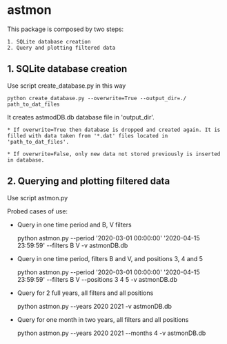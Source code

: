# astmon

This package is composed by two steps:

    1. SQLite database creation
    2. Query and plotting filtered data

## 1. SQLite database creation
Use script create_database.py in this way

    python create_database.py --overwrite=True --output_dir=./ path_to_dat_files

It creates astmodDB.db database file in 'output_dir'. 

    * If overwrite=True then database is dropped and created again. It is filled with data taken from '*.dat' files located in 'path_to_dat_files'.
    
    * If overwrite=False, only new data not stored previously is inserted in database.

## 2. Querying and plotting filtered data

Use script astmon.py

Probed cases of use:

* Query in one time period and B, V filters

    python astmon.py --period '2020-03-01 00:00:00' '2020-04-15 23:59:59' --filters B V -v astmonDB.db

* Query in one time period, filters B and V, and positions 3, 4 and 5 

    python astmon.py --period '2020-03-01 00:00:00' '2020-04-15 23:59:59' --filters B V  --positions 3 4 5 -v astmonDB.db

* Query for 2 full years, all filters and all positions

    python astmon.py --years 2020 2021 -v astmonDB.db

* Query for one month in two years, all filters and all positions

    python astmon.py --years 2020 2021 --months 4 -v astmonDB.db
